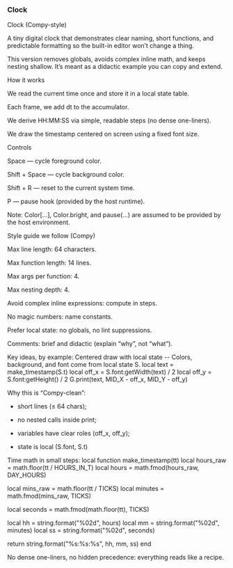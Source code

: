 ### Clock

Clock (Compy-style)

A tiny digital clock that demonstrates clear naming,
short functions, and predictable formatting so the built-in
editor won’t change a thing.

This version removes globals, avoids complex inline math, and keeps
nesting shallow. It’s meant as a didactic example you can copy and
extend.

How it works

We read the current time once and store it in a local state table.

Each frame, we add dt to the accumulator.

We derive HH:MM:SS via simple, readable steps (no dense one-liners).

We draw the timestamp centered on screen using a fixed font size.

Controls

Space — cycle foreground color.

Shift + Space — cycle background color.

Shift + R — reset to the current system time.

P — pause hook (provided by the host runtime).

Note: Color[...], Color.bright, and pause(...) are assumed to be
provided by the host environment.

Style guide we follow (Compy)

Max line length: 64 characters.

Max function length: 14 lines.

Max args per function: 4.

Max nesting depth: 4.

Avoid complex inline expressions: compute in steps.

No magic numbers: name constants.

Prefer local state: no globals, no lint suppressions.

Comments: brief and didactic (explain “why”, not “what”).

Key ideas, by example:
Centered draw with local state
-- Colors, background, and font come from local state S.
local text = make_timestamp(S.t)
local off_x = S.font:getWidth(text) / 2
local off_y = S.font:getHeight() / 2
G.print(text, MID_X - off_x, MID_Y - off_y)

Why this is “Compy-clean”:

 - short lines (≤ 64 chars);

 - no nested calls inside print;

 - variables have clear roles (off_x, off_y);

 - state is local (S.font, S.t)

 Time math in small steps:
 local function make_timestamp(tt)
  local hours_raw = math.floor(tt / HOURS_IN_T)
  local hours = math.fmod(hours_raw, DAY_HOURS)

  local mins_raw = math.floor(tt / TICKS)
  local minutes = math.fmod(mins_raw, TICKS)

  local seconds = math.fmod(math.floor(tt), TICKS)

  local hh = string.format("%02d", hours)
  local mm = string.format("%02d", minutes)
  local ss = string.format("%02d", seconds)

  return string.format("%s:%s:%s", hh, mm, ss)
end


No dense one-liners, no hidden precedence: everything reads like a recipe.